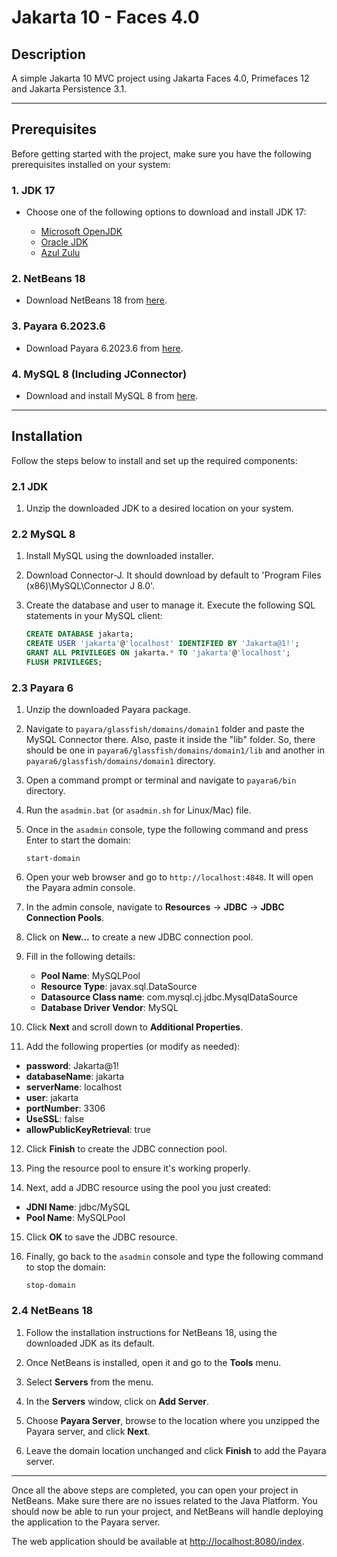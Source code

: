 # Jakarta 10 - Faces 4.0

## Description

A simple Jakarta 10 MVC project using Jakarta Faces 4.0, Primefaces 12 and Jakarta Persistence 3.1.

---

## Prerequisites

Before getting started with the project, make sure you have the following prerequisites installed on your system:

### 1. JDK 17

- Choose one of the following options to download and install JDK 17:

  - [Microsoft OpenJDK](https://learn.microsoft.com/en-us/java/openjdk/download)
  - [Oracle JDK](https://www.oracle.com/java/technologies/downloads/)
  - [Azul Zulu](https://www.azul.com/downloads/#zulu)

### 2. NetBeans 18

- Download NetBeans 18 from [here](https://netbeans.apache.org/).

### 3. Payara 6.2023.6

- Download Payara 6.2023.6 from [here](https://www.payara.fish/downloads/payara-platform-community-edition/).

### 4. MySQL 8 (Including JConnector)

- Download and install MySQL 8 from [here](https://dev.mysql.com/downloads/installer/).

---

## Installation

Follow the steps below to install and set up the required components:

### 2.1 JDK

1. Unzip the downloaded JDK to a desired location on your system.

### 2.2 MySQL 8

1. Install MySQL using the downloaded installer.

2. Download Connector-J. It should download by default to 'Program Files (x86)\MySQL\Connector J 8.0'.

3. Create the database and user to manage it. Execute the following SQL statements in your MySQL client:

   ```sql
   CREATE DATABASE jakarta;
   CREATE USER 'jakarta'@'localhost' IDENTIFIED BY 'Jakarta@1!';
   GRANT ALL PRIVILEGES ON jakarta.* TO 'jakarta'@'localhost';
   FLUSH PRIVILEGES;
   ```

### 2.3 Payara 6

1. Unzip the downloaded Payara package.

2. Navigate to `payara/glassfish/domains/domain1` folder and paste the MySQL Connector there. Also, paste it inside the "lib" folder. So, there should be one in `payara6/glassfish/domains/domain1/lib` and another in `payara6/glassfish/domains/domain1` directory.

3. Open a command prompt or terminal and navigate to `payara6/bin` directory.

4. Run the `asadmin.bat` (or `asadmin.sh` for Linux/Mac) file.

5. Once in the `asadmin` console, type the following command and press Enter to start the domain:

   ```shell
   start-domain
   ```

6. Open your web browser and go to `http://localhost:4848`. It will open the Payara admin console.

7. In the admin console, navigate to **Resources** -> **JDBC** -> **JDBC Connection Pools**.

8. Click on **New...** to create a new JDBC connection pool.

9. Fill in the following details:

   - **Pool Name**: MySQLPool
   - **Resource Type**: javax.sql.DataSource
   - **Datasource Class name**: com.mysql.cj.jdbc.MysqlDataSource
   - **Database Driver Vendor**: MySQL

10. Click **Next** and scroll down to **Additional Properties**.

11. Add the following properties (or modify as needed):

   - **password**: Jakarta@1!
   - **databaseName**: jakarta
   - **serverName**: localhost
   - **user**: jakarta
   - **portNumber**: 3306
   - **UseSSL**: false
   - **allowPublicKeyRetrieval**: true

12. Click **Finish** to create the JDBC connection pool.

13. Ping the resource pool to ensure it's working properly.

14. Next, add a JDBC resource using the pool you just created:

   - **JDNI Name**: jdbc/MySQL
   - **Pool Name**: MySQLPool

15. Click **OK** to save the JDBC resource.

16. Finally, go back to the `asadmin` console and type the following command to stop the domain:

    ```shell
    stop-domain
    ```

### 2.4 NetBeans 18

1. Follow the installation instructions for NetBeans 18, using the downloaded JDK as its default.

2. Once NetBeans is installed, open it and go to the **Tools** menu.

3. Select **Servers** from the menu.

4. In the **Servers** window, click on **Add Server**.

5. Choose **Payara Server**, browse to the location where you unzipped the Payara server, and click **Next**.

6. Leave the domain location unchanged and click **Finish** to add the Payara server.

---

Once all the above steps are completed, you can open your project in NetBeans. Make sure there are no issues related to the Java Platform. You should now be able to run your project, and NetBeans will handle deploying the application to the Payara server.

The web application should be available at [http://localhost:8080/index](http://localhost:8080/index).

